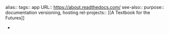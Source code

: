 alias::
tags:: app
URL:: https://about.readthedocs.com/
see-also::
purpose:: documentation versioning, hosting
rel-projects:: [[A Textbook for the Futures]]

-
